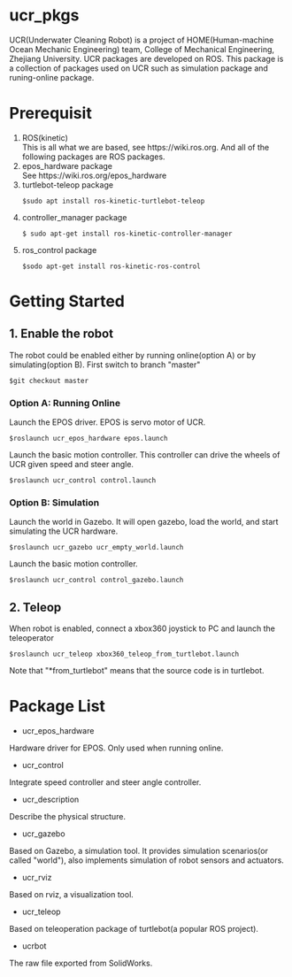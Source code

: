 # ucr_pkgs
UCR(Underwater Cleaning Robot) is a project of HOME(Human-machine Ocean Mechanic Engineering) team, College of Mechanical Engineering, Zhejiang University. UCR packages are developed on ROS. This package is a collection of packages used on UCR such as simulation package and runing-online package.

# Prerequisit
<ol>
<li> ROS(kinetic) </li>
This is all what we are based, see https://wiki.ros.org. And all of the following packages are ROS packages.
<li> epos_hardware package </li>
See https://wiki.ros.org/epos_hardware
<li> turtlebot-teleop package </li>

```$sudo apt install ros-kinetic-turtlebot-teleop```

<li> controller_manager package </li>

```$ sudo apt-get install ros-kinetic-controller-manager```
<li> ros_control package </li>

```$sodo apt-get install ros-kinetic-ros-control```

</ol>

# Getting Started
## 1. Enable the robot
The robot could be enabled either by running online(option A) or by simulating(option B). First switch to branch "master"

```$git checkout master```

### Option A: Running Online
Launch the EPOS driver. EPOS is servo motor of UCR.

```$roslaunch ucr_epos_hardware epos.launch```

Launch the basic motion controller. This controller can drive the wheels of UCR given speed and steer angle.

```$roslaunch ucr_control control.launch```

### Option B: Simulation
Launch the world in Gazebo. It will open gazebo, load the world, and start simulating the UCR hardware.

```$roslaunch ucr_gazebo ucr_empty_world.launch```

Launch the basic motion controller.

```$roslaunch ucr_control control_gazebo.launch```

## 2. Teleop
When robot is enabled, connect a xbox360 joystick to PC and launch the teleoperator

```$roslaunch ucr_teleop xbox360_teleop_from_turtlebot.launch```

Note that "*from_turtlebot" means that the source code is in turtlebot.

# Package List
* ucr_epos_hardware

Hardware driver for EPOS. Only used when running online.

* ucr_control

Integrate speed controller and steer angle controller.

* ucr_description

Describe the physical structure.

* ucr_gazebo

Based on Gazebo, a simulation tool. It provides simulation scenarios(or called "world"), also implements simulation of robot sensors and actuators.

* ucr_rviz

Based on rviz, a visualization tool.

* ucr_teleop

Based on teleoperation package of turtlebot(a popular ROS project).

* ucrbot

The raw file exported from SolidWorks.

